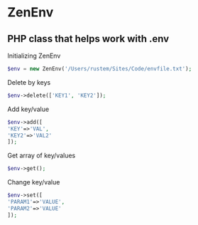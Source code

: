 # ZenEnv
PHP class that helps work with .env
----


Initializing ZenEnv
```php
$env = new ZenEnv('/Users/rustem/Sites/Code/envfile.txt');
```

Delete by keys
```php
$env->delete(['KEY1', 'KEY2']);
```

Add key/value
```php
$env->add([
'KEY'=>'VAL',
'KEY2'=>'VAL2'
]);
```

Get array of key/values
```php
$env->get();
```

Change key/value
```php
$env->set([
'PARAM1'=>'VALUE',
'PARAM2'=>'VALUE'
]);
```
